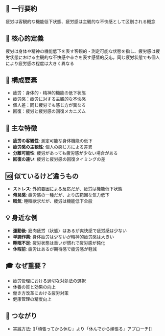 ## 📝 一行要約
疲労は客観的な機能低下状態、疲労感は主観的な不快感として区別される概念

## 🎯 核心的定義
疲労は身体や精神の機能低下を表す客観的・測定可能な状態を指し、疲労感は疲労状態における主観的な不快感や辛さを表す感情的反応。同じ疲労状態でも個人により疲労感の程度は大きく異なる

## 🔗 構成要素
- 疲労：身体的・精神的機能の低下状態
- 疲労感：疲労に対する主観的な不快感
- 個人差：同じ疲労でも感じ方が異なる
- 回復：疲労と疲労感の回復メカニズム

## 🌟 主な特徴
- **疲労の客観性**: 測定可能な身体機能の低下
- **疲労感の主観性**: 個人の感じ方による差異
- **分離可能性**: 疲労があっても疲労感が少ない場合がある
- **回復の違い**: 疲労と疲労感の回復タイミングの差

## 🆚 似ているけど違うもの
- **ストレス**: 外的要因による反応だが、疲労は機能低下状態
- **倦怠感**: 疲労感の一種だが、より広範囲な気力低下
- **眠気**: 睡眠欲求だが、疲労は機能低下全般

## 💡 身近な例
- **運動後**: 筋肉疲労（状態）はあるが爽快感で疲労感は少ない
- **単調作業**: 身体疲労は少ないが精神的疲労感は大きい
- **睡眠不足**: 疲労状態は重いが慣れで疲労感が鈍化
- **休暇前**: 疲労はあるが期待感で疲労感が軽減

## 🎓 なぜ重要？
- 疲労管理における適切な対処法の選択
- 休養の質と効果の向上
- 働き方改革における疲労対策
- 健康管理の精度向上

## 🔄 つながり
- 実践方法: [[「頑張ってから休む」より「休んでから頑張る」アプローチ]]